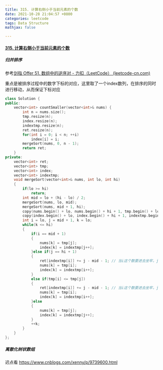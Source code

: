 ```yaml
---
title: 315. 计算右侧小于当前元素的个数
date: 2021-10-28 21:04:57 +0800
categories: leetcode
tags: Data Structure
mathjax: false

---
```


#### [315. 计算右侧小于当前元素的个数](https://leetcode-cn.com/problems/count-of-smaller-numbers-after-self/)

##### 归并排序

参考[剑指 Offer 51. 数组中的逆序对 - 力扣（LeetCode） (leetcode-cn.com)](https://leetcode-cn.com/problems/shu-zu-zhong-de-ni-xu-dui-lcof/)

重点是被排序过程中的数字下标的对应，这里取了一个index数列，在排序的同时进行移动，从而保证下标对应

```c++
class Solution {
public:
    vector<int> countSmaller(vector<int>& nums) {
        int n = nums.size();
        tmp.resize(n);
        index.resize(n);
        indextmp.resize(n);
        ret.resize(n);
        for(int i = 0; i < n; ++i)
            index[i] = i;
        mergeSort(nums, 0, n - 1);
        return ret;
    }
private:
    vector<int> ret;
    vector<int> tmp;
    vector<int> index;
    vector<int> indextmp;
    void mergeSort(vector<int>& nums, int lo, int hi)
    {
        if(lo >= hi)
            return;
        int mid = lo + (hi - lo) / 2;
        mergeSort(nums, lo, mid);
        mergeSort(nums, mid + 1, hi);
        copy(nums.begin() + lo, nums.begin() + hi + 1, tmp.begin() + lo);
        copy(index.begin() + lo, index.begin() + hi + 1, indextmp.begin() + lo);
        int i = lo, j = mid + 1, k = lo;
        while(k <= hi)
        {
            if(i == mid + 1)
            {
                nums[k] = tmp[j];
                index[k] = indextmp[j++];
            }else if(j == hi + 1)
            {
                ret[indextmp[i]] += j - mid - 1; // 当i这个数要进去坐牢，j这边已经进去的数都比他小，所以共j-mid-1个，当前j是hi+1，所以不包含j
                nums[k] = tmp[i];
                index[k] = indextmp[i++];
            }
            else if(tmp[i] <= tmp[j])
            {
                ret[indextmp[i]] += j - mid - 1; // 当i这个数要进去坐牢，j这边已经进去的数都比他小，所以共j-mid-1个，当前这边大于等于i那边的数，所以不包含j
                nums[k] = tmp[i];
                index[k] = indextmp[i++];
            }else
            {
                nums[k] = tmp[j];
                index[k] = indextmp[j++];
            }
            ++k;
        }
    }
};
```



##### 离散化树状数组

迟点看
https://www.cnblogs.com/xenny/p/9739600.html
